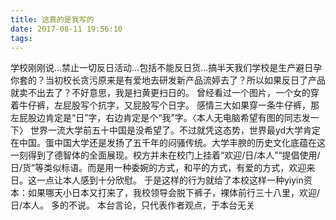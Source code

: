```yaml
---
title: 这真的是我写的
date: 2017-08-11 19:56:10
tags:
---
```


学校刚刚说…禁止一切反日活动…包括不能反日货…搞半天我们学校是生产避日孕你套的？当初校长贪污原来是有爱地去研发新产品流婷去了？所以如果反日了产品就卖不出去了？不好意思，我是扫黄更扫日的。
曾经看过一个图片，一个女的穿着牛仔裤，左屁股写个抗字，又屁股写个日字。
感情三大如果穿一条牛仔裤，那左屁股边肯定是“日”字，右边肯定是个“我”字。〈本人无电脑希望有图的同志发一下〉
世界一流大学前五十中国是没希望了。不过就凭这态势，世界最yd大学肯定在中国。蛋中国大学还是发扬了五千年的闷骚传统。大学丰腴的历史文化底蕴在这一刻得到了德智体的全面展现。校方并未在校门上挂着“欢迎/日/本人”“提倡使用/日/货”等类似标语。而是用一种委婉的方式，和平的方式，有爱的方式，欢迎来日。这一点让本人感到十分欣慰。
于是这样的行为就给了本校这样一种yiyin资本：如果哪天小日本又打来了，我校领导会脱下裤子，裸体前行三十八里，欢迎/日/本人。
多的不说。
本台言论，只代表作者观点，于本台无关